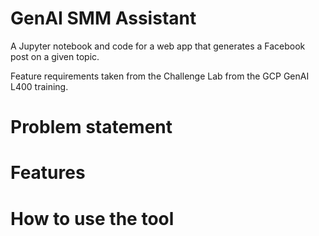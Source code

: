 # GenAI SMM Assistant
A Jupyter notebook and code for a web app that generates a Facebook post on a given topic.

Feature requirements taken from the Challenge Lab from the GCP GenAI L400 training.


# Problem statement

# Features

# How to use the tool
